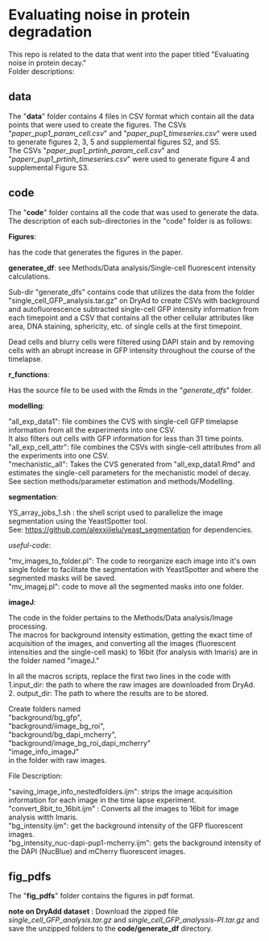 # Evaluating noise in protein degradation
This repo is related to the data that went into the paper titled "Evaluating noise in protein decay."<br>
Folder descriptions: 
## data
The "**data**" folder contains 4 files in CSV format which contain all the data points that were used to create the figures.
The CSVs "_paper_pup1_param_cell.csv_" and "_paper_pup1_timeseries.csv_" were used to generate figures 2, 3, 5 and supplemental figures S2, and S5. <br>
The CSVs "_paper_pup1_prtinh_param_cell.csv_" and "_paperr_pup1_prtinh_timeseries.csv_" were used to generate figure 4 and supplemental Figure S3. 

## code
The "**code**" folder contains all the code that was used to generate the data. The description of each sub-directories in the "code" folder is as follows:

**Figures**: 

 has the code that generates the figures in the paper.

**generatee_df**: 
see Methods/Data analysis/Single-cell fluorescent intensity calculations. 

  Sub-dir "generate_dfs" contains code that utilizes the data from the folder "single_cell_GFP_analysis.tar.gz" on DryAd to create CSVs with background and autofluorescence subtracted single-cell GFP intensity information from each timepoint and a CSV that contains  all the other cellular attributes like area, DNA staining, sphericity, etc. of single cells at the first timepoint. 
 
  Dead cells and blurry cells were filtered using DAPI stain and by removing cells with an abrupt increase in GFP intensity throughout the course of the timelapse. 

**r_functions**: 

Has the source file to be used with the Rmds in the "_generate_dfs_" folder.  <br> 

**modelling**: 

"all_exp_data1":  file combines the CVS with single-cell GFP timelapse information from all the experiments into one CSV.<br>
It also filters out cells with GFP information for less than 31 time points.<br>
"all_exp_cell_attr": file combines the CSVs with single-cell attributes from all the experiments into one CSV. <br>
"mechanistic_all": Takes the CVS generated from "all_exp_data1.Rmd" and estimates the single-cell parameters for the mechanistic model of decay. See section methods/parameter estimation and methods/Modelling.<br>

**segmentation**: 

YS_array_jobs_1.sh : the shell script used to parallelize the image segmentation using the YeastSpotter tool. <br>
See: https://github.com/alexxijielu/yeast_segmentation for dependencies. 
 
  *useful-code*: 
  
  "mv_images_to_folder.pl": The code to reorganize each image into it's own single folder to facilitate the segmentation with YeastSpotter and where the segmented masks will be saved. <br>
  "mv_imagej.pl": code to move all the segmented masks into one folder.<br>
  
**imageJ**:

The code in the folder pertains to the Methods/Data analysis/Image processing. <br>
The macros for background intensity estimation, getting the exact time of acquisition of the images, and converting all the images (fluorescent intensities and the single-cell mask) to 16bit (for analysis with Imaris) are in the folder named "imageJ." <br>

In all the macros scripts, replace the first two lines in the code with <br>
1.input_dir: the path to where the raw images are downloaded from DryAd.<br>
2. output_dir: The path to where the results are to be stored.<br>

Create folders named <br>
    "background/bg_gfp", <br>
    "background/iimage_bg_roi",<br>
     "background/bg_dapi_mcherry",<br> 
    "background/image_bg_roi_dapi_mcherry"<br>
    "image_info_imageJ" <br>
in the folder with raw images. <br>

File Description: 

  "saving_image_info_nestedfolders.ijm": strips the image acquisition information for each image in the time lapse experiment. <br>
  "convert_8bit_to_16bit.ijm" : Converts all the images to 16bit for image analysis witth Imaris. <br>
  "bg_intensity.ijm": get the background intensity of the GFP fluorescent images.<br>
  "bg_intensity_nuc-dapi-pup1-mcherry.ijm": gets the background intensity of the DAPI (NucBlue) and mCherry fluorescent images.<br>

## fig_pdfs
The "**fig_pdfs**" folder contains the figures in pdf format. 

**note on DryAdd dataset** : Download the zipped file *single_cell_GFP_analysis.tar.gz* and *single_cell_GFP_analyssis-PI.tar.gz* and save the unzipped folders to the **code/generate_df** directory. 
